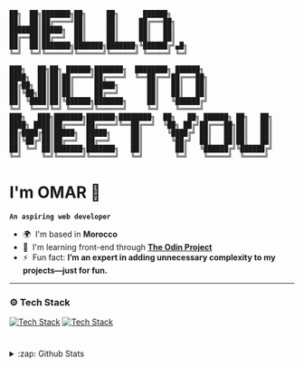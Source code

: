 ```
██╗  ██╗███████╗██╗     ██╗      ██████╗
██║  ██║██╔════╝██║     ██║     ██╔═══██╗
███████║█████╗  ██║     ██║     ██║   ██║
██╔══██║██╔══╝  ██║     ██║     ██║   ██║
██║  ██║███████╗███████╗███████╗╚██████╔╝▄█╗
╚═╝  ╚═╝╚══════╝╚══════╝╚══════╝ ╚═════╝ ╚═╝

███╗   ██╗██╗ ██████╗███████╗  ████████╗ ██████╗
████╗  ██║██║██╔════╝██╔════╝  ╚══██╔══╝██╔═══██╗
██╔██╗ ██║██║██║     █████╗       ██║   ██║   ██║
██║╚██╗██║██║██║     ██╔══╝       ██║   ██║   ██║
██║ ╚████║██║╚██████╗███████╗     ██║   ╚██████╔╝
╚═╝  ╚═══╝╚═╝ ╚═════╝╚══════╝     ╚═╝    ╚═════╝
███╗   ███╗███████╗███████╗████████╗  ██╗   ██╗ ██████╗ ██╗   ██╗
████╗ ████║██╔════╝██╔════╝╚══██╔══╝  ╚██╗ ██╔╝██╔═══██╗██║   ██║
██╔████╔██║█████╗  █████╗     ██║      ╚████╔╝ ██║   ██║██║   ██║
██║╚██╔╝██║██╔══╝  ██╔══╝     ██║       ╚██╔╝  ██║   ██║██║   ██║
██║ ╚═╝ ██║███████╗███████╗   ██║        ██║   ╚██████╔╝╚██████╔╝
╚═╝     ╚═╝╚══════╝╚══════╝   ╚═╝        ╚═╝    ╚═════╝  ╚═════╝
```
# I'm OMAR 👋

**`An aspiring web developer`**

- 🌍  I'm based in **Morocco**
- 🧠  I'm learning front-end through **[The Odin Project](https://www.theodinproject.com)**
- ⚡  Fun fact: **I’m an expert in adding unnecessary complexity to my projects—just for fun.**

---

### ⚙️ Tech Stack

[![Tech Stack](https://skillicons.dev/icons?i=html,css,javascript,tailwind,linux,git,github,vscode&perline=4&theme=dark)](https://github.com/OneSrX?tab=repositories#gh-dark-mode-only)
[![Tech Stack](https://skillicons.dev/icons?i=html,css,javascript,tailwind,linux,git,github,vscode&perline=4&theme=light)](https://github.com/OneSrX?tab=repositories#gh-light-mode-only)

#

<details>
  <summary>:zap: Github Stats</summary>
   
  [<img align="center" alt="OneSrX's Github Stats" src="https://github-readme-stats-onesrx.vercel.app/api?username=onesrx&bg_color=1e1e2e&text_color=cdd6f4&icon_color=F5E0DC&title_color=94e2d5&border_color=DDB6F2&ring_color=F5E0DC&custom_title=OMAR%27s%20GitHub%20Stats&hide_border=false&show_icons=true&count_private=true" />](https://github.com/OneSrX?tab=repositories#gh-dark-mode-only)
  
  [<img align="center" alt="OneSrX's GitHub Streak" src="https://github-readme-streak-stats-onesrx.vercel.app?user=OneSrX&theme=catppuccin-mocha&mode=weekly&border=CBA6F7&ring=F5E0DC&stroke=94E2D5&currStreakNum=CDD6F4&currStreakLabel=F5E0DC&sideLabels=F5E0DC&hide_longest_streak=true" />](https://github.com/OneSrX?tab=repositories#gh-dark-mode-only)
 
  [<img align="center" alt="OneSrX's Github Stats" src="https://github-readme-stats-onesrx.vercel.app/api?username=onesrx&bg_color=eff1f5&text_color=4c4f69&icon_color=dc8a78&title_color=179299&border_color=8839ef&ring_color=dc8a78&custom_title=OMAR%27s%20GitHub%20Stats&hide_border=false&show_icons=true&count_private=true" />](https://github.com/OneSrX?tab=repositories#gh-light-mode-only)
  
  [<img align="center" alt="OneSrX's GitHub Streak" src="https://github-readme-streak-stats-onesrx.vercel.app?user=OneSrX&theme=catppuccin-latte&mode=weekly&border=8839EF&ring=DC8A78&stroke=94E2D5&currStreakLabel=DC8A78&sideLabels=DC8A78&currStreakNum=4C4F69&hide_longest_streak=true" />](https://github.com/OneSrX?tab=repositories#gh-light-mode-only)

</details>
